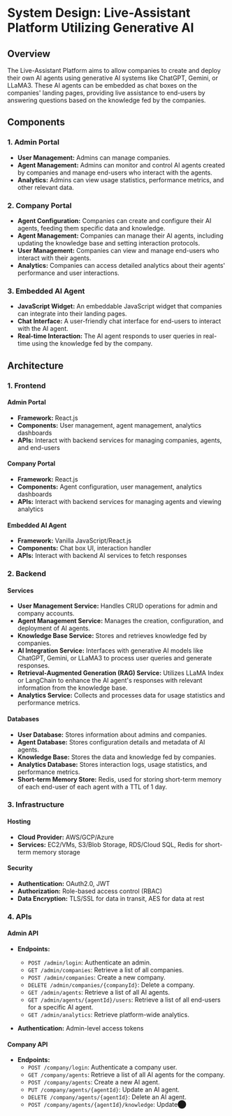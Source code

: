 # System Design: Live-Assistant Platform Utilizing Generative AI

## Overview

The Live-Assistant Platform aims to allow companies to create and deploy their own AI agents using generative AI systems like ChatGPT, Gemini, or LLaMA3. These AI agents can be embedded as chat boxes on the companies' landing pages, providing live assistance to end-users by answering questions based on the knowledge fed by the companies.

## Components

### 1. Admin Portal
- **User Management:** Admins can manage companies.
- **Agent Management:** Admins can monitor and control AI agents created by companies and manage end-users who interact with the agents.
- **Analytics:** Admins can view usage statistics, performance metrics, and other relevant data.

### 2. Company Portal
- **Agent Configuration:** Companies can create and configure their AI agents, feeding them specific data and knowledge.
- **Agent Management:** Companies can manage their AI agents, including updating the knowledge base and setting interaction protocols.
- **User Management:** Companies can view and manage end-users who interact with their agents.
- **Analytics:** Companies can access detailed analytics about their agents' performance and user interactions.

### 3. Embedded AI Agent
- **JavaScript Widget:** An embeddable JavaScript widget that companies can integrate into their landing pages.
- **Chat Interface:** A user-friendly chat interface for end-users to interact with the AI agent.
- **Real-time Interaction:** The AI agent responds to user queries in real-time using the knowledge fed by the company.

## Architecture

### 1. Frontend

#### Admin Portal
- **Framework:** React.js
- **Components:** User management, agent management, analytics dashboards
- **APIs:** Interact with backend services for managing companies, agents, and end-users

#### Company Portal
- **Framework:** React.js
- **Components:** Agent configuration, user management, analytics dashboards
- **APIs:** Interact with backend services for managing agents and viewing analytics

#### Embedded AI Agent
- **Framework:** Vanilla JavaScript/React.js
- **Components:** Chat box UI, interaction handler
- **APIs:** Interact with backend AI services to fetch responses

### 2. Backend

#### Services
- **User Management Service:** Handles CRUD operations for admin and company accounts.
- **Agent Management Service:** Manages the creation, configuration, and deployment of AI agents.
- **Knowledge Base Service:** Stores and retrieves knowledge fed by companies.
- **AI Integration Service:** Interfaces with generative AI models like ChatGPT, Gemini, or LLaMA3 to process user queries and generate responses.
- **Retrieval-Augmented Generation (RAG) Service:** Utilizes LLaMA Index or LangChain to enhance the AI agent's responses with relevant information from the knowledge base.
- **Analytics Service:** Collects and processes data for usage statistics and performance metrics.

#### Databases
- **User Database:** Stores information about admins and companies.
- **Agent Database:** Stores configuration details and metadata of AI agents.
- **Knowledge Base:** Stores the data and knowledge fed by companies.
- **Analytics Database:** Stores interaction logs, usage statistics, and performance metrics.
- **Short-term Memory Store:** Redis, used for storing short-term memory of each end-user of each agent with a TTL of 1 day.

### 3. Infrastructure

#### Hosting
- **Cloud Provider:** AWS/GCP/Azure
- **Services:** EC2/VMs, S3/Blob Storage, RDS/Cloud SQL, Redis for short-term memory storage

#### Security
- **Authentication:** OAuth2.0, JWT
- **Authorization:** Role-based access control (RBAC)
- **Data Encryption:** TLS/SSL for data in transit, AES for data at rest

### 4. APIs

#### Admin API
- **Endpoints:**
  - `POST /admin/login`: Authenticate an admin.
  - `GET /admin/companies`: Retrieve a list of all companies.
  - `POST /admin/companies`: Create a new company.
  - `DELETE /admin/companies/{companyId}`: Delete a company.
  - `GET /admin/agents`: Retrieve a list of all AI agents.
  - `GET /admin/agents/{agentId}/users`: Retrieve a list of all end-users for a specific AI agent.
  - `GET /admin/analytics`: Retrieve platform-wide analytics.

- **Authentication:** Admin-level access tokens

#### Company API
- **Endpoints:**
  - `POST /company/login`: Authenticate a company user.
  - `GET /company/agents`: Retrieve a list of all AI agents for the company.
  - `POST /company/agents`: Create a new AI agent.
  - `PUT /company/agents/{agentId}`: Update an AI agent.
  - `DELETE /company/agents/{agentId}`: Delete an AI agent.
  - `POST /company/agents/{agentId}/knowledge`: Update​⬤